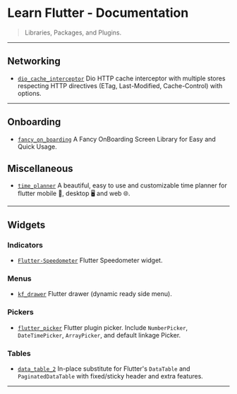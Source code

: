 # Learn Flutter - Documentation

> Libraries, Packages, and Plugins.

---

## Networking

* [`dio_cache_interceptor`](https://github.com/llfbandit/dio_cache_interceptor) Dio HTTP cache interceptor with multiple stores respecting HTTP directives (ETag, Last-Modified, Cache-Control) with options.

---

## Onboarding

* [`fancy_on_boarding`](https://github.com/xsahil03x/fancy_on_boarding) A Fancy OnBoarding Screen Library for Easy and Quick Usage.

## Miscellaneous

* [`time_planner`](https://github.com/Jamalianpour/time_planner) A beautiful, easy to use and customizable time planner for flutter mobile 📱, desktop 🖥 and web 🌐.

---

## Widgets

### Indicators

* [`Flutter-Speedometer`](https://github.com/ltdangkhoa/Flutter-Speedometer) Flutter Speedometer widget.

### Menus

* [`kf_drawer`](https://github.com/qqmikey/kf_drawer) Flutter drawer (dynamic ready side menu).

### Pickers

* [`flutter_picker`](https://github.com/yangyxd/flutter_picker) Flutter plugin picker. Include `NumberPicker`, `DateTimePicker`, `ArrayPicker`, and default linkage Picker.

### Tables

* [`data_table_2`](https://github.com/maxim-saplin/data_table_2) In-place substitute for Flutter's `DataTable` and `PaginatedDataTable` with fixed/sticky header and extra features.

---
